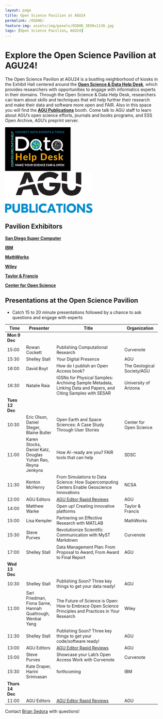 ```yaml
---
layout: page
title: Open Science Pavilion at AGU24
permalink: /OSDHD/
feature-img: assets/img/pexels/OSDHD_3850x1138.jpg
tags: [Open Science Pavilion, AGU24]
---
```


# Explore the Open Science Pavilion at AGU24!  

 

The Open Science Pavilion at AGU24 is a bustling neighborhood of kiosks in the Exhibit Hall centered around the **[Open Science & Data Help Desk](https://www.esipfed.org/data-help-desk)**, which provides researchers with opportunities to engage with informatics experts in their domains. Through the Open Science & Data Help Desk, researchers can learn about skills and techniques that will help further their research and make their data and software more open and FAIR. Also in this space you will find the **[AGU Publications](https://www.agu.org/publish)** booth. Come talk to AGU staff to learn about AGU’s open science efforts, journals and books programs, and ESS Open Archive, AGU’s preprint server.  

![image](/assets/img/pexels/DHD_logo.png)&nbsp;&nbsp;&nbsp;&nbsp;&nbsp;&nbsp;&nbsp;&nbsp;&nbsp;&nbsp;&nbsp;&nbsp;&nbsp;&nbsp;![image](/assets/img/pexels/AGUPubs.png) 


## Pavilion Exhibitors ## 
  **[San Diego Super Computer](https://www.sdsc.edu//)**
  
  **[IBM](https://www.ibm.com)**
  
  **[MathWorks](https://www.mathworks.com/)**
  
  **[Wiley](https://www.wiley.com/en-us)**
  
  **[Taylor & Francis](https://www.tandfonline.com/)**
  
  **[Center for Open Science](https://www.cos.io/)**

<!--  [image](/assets/img/pexels/help-desk-map.png)![image](/assets/img/pexels/pavilion_map.jpg) -->


## Presentations at the Open Science Pavilion ## 

- Catch 15 to 20 minute presentations followed by a chance to ask questions and engage with experts 

 
| Time     | Presenter         | Title | Organization |  
| ------------- | ------------- |------------- | ------------- | 
|  **Mon 9 Dec**  |   |  |   | 
| 15:00  | Rowan Cockett | Publishing Computational Research <!-- [Implementing FAIR for AI: towards a community roadmap](https://agu.confex.com/agu/fm23/meetingapp.cgi/Session/221044) --> | Curvenote | 
| 15:30  | Shelley Stall | Your Digital Presence <!-- [Implementing FAIR for AI: towards a community roadmap](https://agu.confex.com/agu/fm23/meetingapp.cgi/Session/221044) --> | AGU | 
| 16:00  | David Boyt | How do I publish an Open Access book? <!--[How do I publish an Open Access book?](https://agu.confex.com/agu/fm23/meetingapp.cgi/Session/220417) --> | The Geological Society/AGU  | 
| 16:30  | Natalie Raia  | IGSNs for Physical Samples: Archiving Sample Metadata, Linking Data and Papers, and Citing Samples with SESAR <!--  [Write your next paper in MyST Markdown: data, code & notebooks](https://agu.confex.com/agu/fm23/meetingapp.cgi/Session/220421) --> | University of Arizona  | 
| **Tues 12 Dec** |   |  |   | 
| 10:30  | Eric Olson,<br> Daniel Steger,<br>Blaine Butler  | Open Earth and Space Sciences: A Case Study Through User Stories <!-- [The Future of Science is Open: How to Embrace Open Science Principles and Practices in Your Research](https://agu.confex.com/agu/fm23/meetingapp.cgi/Session/220428) --> | Center for Open Science | 
| 11:00  | Karen Stocks,<br> Daniel Katz,<br>Douglas Yuhan Rao,<br>Reyna Jenkyns | How AI-ready are you? FAIR tools that can help <!-- [The Future of Science is Open: How to Embrace Open Science Principles and Practices in Your Research](https://agu.confex.com/agu/fm23/meetingapp.cgi/Session/220428) --> | SDSC | 
| 11:30  | Kenton McHenry  | From Simulations to Data Science: How Supercomputing Centers Enable Geoscience Innovations  <!--[AGU Position Statements – The Bedrock of AGU’s Policy Work](https://agu.confex.com/agu/fm23/meetingapp.cgi/Session/220432)  -->| NCSA | 
| 12:00  | AGU Editors | [AGU Editor Rapid Reviews](https://agu.confex.com/agu/agu24/meetingapp.cgi/Search/0?sort=Relevance&size=10&page=1&searchterm=Rapid%20Reviews) | AGU | 
| 14:00  | Matthew Warke  | Open up! Creating innovative platforms <!-- [Open, Reusable and Impactful Geoscience Research with MATLAB](https://agu.confex.com/agu/fm23/meetingapp.cgi/Session/220440) --> | Taylor & Francis | 
| 15:00  | Lisa Kempler | Partnering on Effective Research with MATLAB <!-- [Computational articles](https://agu.confex.com/agu/fm23/meetingapp.cgi/Session/220443) --> | MathWorks | 
| 15:30  | Steve Purves | Revolutionize Scientific Communication with MyST Markdown <!-- [Computational articles](https://agu.confex.com/agu/fm23/meetingapp.cgi/Session/220443) --> | Curvenote | 
| 17:00  | Shelley Stall | Data Management Plan: From Proposal to Award; From Award to Final Report <!-- [How do I publish an Open Access book?](https://agu.confex.com/agu/fm23/meetingapp.cgi/Session/220439) -->| AGU  | 
| **Wed 13 Dec** |   |  |   | 
| 10:30  | Shelley Stall  | Publishing Soon?  Three key things to get your data ready! <!-- [Managing Your Digital Presence](https://agu.confex.com/agu/fm23/meetingapp.cgi/Session/220446)  --> | AGU | 
| 11:00  | Sari Friedman,<br> Fiona Sarne,<br>Hannah Qualtrough, <br>Wenbai Yang  | The Future of Science is Open: How to Embrace Open Science Principles and Practices in Your Research <!-- [Managing Your Digital Presence](https://agu.confex.com/agu/fm23/meetingapp.cgi/Session/220446) --> | Wiley | 
| 11:30  | Shelley Stall  | Publishing Soon?  Three key things to get your code/software ready! <!-- [Managing Your Digital Presence](https://agu.confex.com/agu/fm23/meetingapp.cgi/Session/220446)  --> | AGU | 
| 13:00  | AGU Editors | [AGU Editor Rapid Reviews](https://agu.confex.com/agu/agu24/meetingapp.cgi/Search/0?sort=Relevance&size=10&page=1&searchterm=Rapid%20Reviews) | AGU | 
| 15:00  | Steve Purves  | Showcase your Lab’s Open Access Work with Curvenote <!-- [Getting Started with Data](https://agu.confex.com/agu/fm23/meetingapp.cgi/Session/220449) --> | Curvenote | 
| 15:30  | Kate Draper,<br>Harini Srinivasan  | forthcoming <!-- [Publishing Computational Notebooks](https://agu.confex.com/agu/fm23/meetingapp.cgi/Session/220451) -->| IBM |  
| **Thurs 14 Dec** |   |  |   | 
| 11:00  | AGU Editors | [AGU Editor Rapid Reviews](https://agu.confex.com/agu/agu24/meetingapp.cgi/Search/0?sort=Relevance&size=10&page=1&searchterm=Rapid%20Reviews) | AGU | 



Contact [Brian Sedora](mailto:bsedora@agu.org) with questions!
